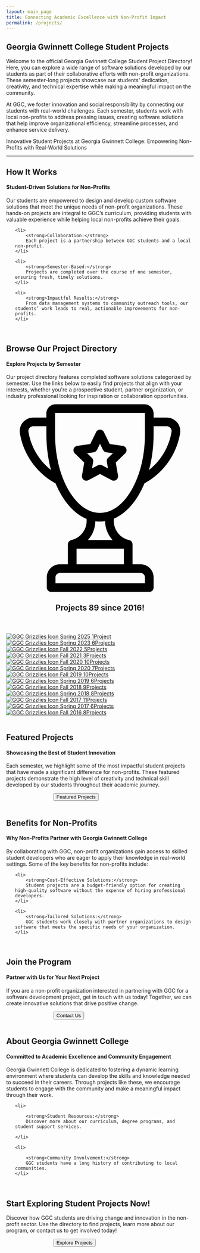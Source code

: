 ```yaml
---
layout: main_page
title: Connecting Academic Excellence with Non-Profit Impact
permalink: /projects/
---
```


<h2>Georgia Gwinnett College Student Projects</h2>

<p>Welcome to the official Georgia Gwinnett College Student Project Directory! Here, you can explore a wide range of software solutions developed by our students as part of their collaborative efforts with non-profit organizations. These semester-long projects showcase our students' dedication, creativity, and technical expertise while making a meaningful impact on the community.</p>

<p>At GGC, we foster innovation and social responsibility by connecting our students with real-world challenges. Each semester, students work with local non-profits to address pressing issues, creating software solutions that help improve organizational efficiency, streamline processes, and enhance service delivery.</p>

<p>Innovative Student Projects at Georgia Gwinnett College: Empowering Non-Profits with Real-World Solutions </p>

<hr>

<h2>How It Works</h2>

<h4>Student-Driven Solutions for Non-Profits</h4>

<p>Our students are empowered to design and develop custom software solutions that meet the unique needs of non-profit organizations. These hands-on projects are integral to GGC’s curriculum, providing students with valuable experience while helping local non-profits achieve their goals.</p>

<ul>

    <li>
        <strong>Collaboration:</strong>
        Each project is a partnership between GGC students and a local non-profit.
    </li>

    <li>
        <strong>Semester-Based:</strong>
        Projects are completed over the course of one semester, ensuring fresh, timely solutions.
    </li>

    <li>
        <strong>Impactful Results:</strong>
        From data management systems to community outreach tools, our students’ work leads to real, actionable improvements for non-profits.
    </li>

</ul>

<br>

<h2>Browse Our Project Directory</h2>

<h4>Explore Projects by Semester</h4>

<p>Our project directory features completed software solutions categorized by semester. Use the links below to easily find projects that align with your interests, whether you're a prospective student, partner organization, or industry professional looking for inspiration or collaboration opportunities.</p>

<div class = "links-body" id="semester-directory">
    <section class="directory">
        <header>
            <svg version="1.1" id="Layer_1" xmlns="http://www.w3.org/2000/svg" xmlns:xlink="http://www.w3.org/1999/xlink" x="0px" y="0px" viewBox="0 0 511.999 511.999" style="enable-background:new 0 0 511.999 511.999;" xml:space="preserve" class="directory__icon">
                <g>
                    <g>
                        <path d="M466.45,49.374c-7.065-8.308-17.368-13.071-28.267-13.071H402.41v-11.19C402.41,11.266,391.143,0,377.297,0H134.705
                            c-13.848,0-25.112,11.266-25.112,25.112v11.19H73.816c-10.899,0-21.203,4.764-28.267,13.071
                            c-6.992,8.221-10.014,19.019-8.289,29.624c9.4,57.8,45.775,108.863,97.4,136.872c4.717,11.341,10.059,22.083,16.008,32.091
                            c19.002,31.975,42.625,54.073,68.627,64.76c2.635,26.644-15.094,51.885-41.794,57.9c-0.057,0.013-0.097,0.033-0.153,0.046
                            c-5.211,1.245-9.09,5.921-9.09,11.513v54.363h-21.986c-19.602,0-35.549,15.947-35.549,35.549v28.058
                            c0,6.545,5.305,11.85,11.85,11.85H390.56c6.545,0,11.85-5.305,11.85-11.85v-28.058c0-19.602-15.947-35.549-35.549-35.549h-21.988
                            V382.18c0-5.603-3.893-10.286-9.118-11.52c-0.049-0.012-0.096-0.028-0.145-0.04c-26.902-6.055-44.664-31.55-41.752-58.394
                            c25.548-10.86,48.757-32.761,67.479-64.264c5.949-10.009,11.29-20.752,16.008-32.095c51.622-28.01,87.995-79.072,97.395-136.87
                            C476.465,68.392,473.443,57.595,466.45,49.374z M60.652,75.192c-0.616-3.787,0.431-7.504,2.949-10.466
                            c2.555-3.004,6.277-4.726,10.214-4.726h35.777v21.802c0,34.186,4.363,67.3,12.632,97.583
                            C89.728,153.706,67.354,116.403,60.652,75.192z M366.861,460.243c6.534,0,11.85,5.316,11.85,11.85v16.208H134.422v-16.208
                            c0-6.534,5.316-11.85,11.85-11.85H366.861z M321.173,394.03v42.513H191.96V394.03H321.173z M223.037,370.331
                            c2.929-3.224,5.607-6.719,8.002-10.46c7.897-12.339,12.042-26.357,12.228-40.674c4.209,0.573,8.457,0.88,12.741,0.88
                            c4.661,0,9.279-0.358,13.852-1.036c0.27,19.239,7.758,37.45,20.349,51.289H223.037z M378.709,81.803
                            c0,58.379-13.406,113.089-37.747,154.049c-23.192,39.03-53.364,60.525-84.956,60.525c-31.597,0-61.771-21.494-84.966-60.523
                            c-24.342-40.961-37.748-95.671-37.748-154.049V25.112c0-0.78,0.634-1.413,1.412-1.413h242.591c0.78,0,1.414,0.634,1.414,1.413
                            V81.803z M451.348,75.192c-6.702,41.208-29.074,78.51-61.569,104.191c8.268-30.283,12.631-63.395,12.631-97.58V60.001h35.773
                            c3.938,0,7.66,1.723,10.214,4.726C450.915,67.688,451.963,71.405,451.348,75.192z" />
                    </g>
                </g>
                <g>
                  <g>
                    <path d="M327.941,121.658c-1.395-4.288-5.103-7.414-9.566-8.064l-35.758-5.196l-15.991-32.402
                      c-1.997-4.044-6.116-6.605-10.626-6.605c-4.511,0-8.63,2.561-10.626,6.605l-15.991,32.402l-35.758,5.196
                      c-4.464,0.648-8.172,3.775-9.566,8.065c-1.393,4.291-0.231,8.999,2.999,12.148l25.875,25.221l-6.109,35.613
                      c-0.763,4.446,1.064,8.938,4.714,11.59c3.648,2.651,8.487,3,12.479,0.902L256,190.32l31.982,16.813
                      c1.734,0.911,3.627,1.36,5.512,1.36c2.456,0,4.902-0.763,6.966-2.263c3.65-2.652,5.477-7.144,4.714-11.59l-6.109-35.613
                      l25.875-25.221C328.172,130.658,329.334,125.949,327.941,121.658z M278.064,146.405c-2.793,2.722-4.068,6.644-3.408,10.489
                      l3.102,18.09l-16.245-8.541c-1.725-0.908-3.62-1.36-5.514-1.36c-1.894,0-3.788,0.454-5.514,1.36l-16.245,8.541l3.102-18.09
                      c0.66-3.844-0.615-7.766-3.408-10.489l-13.141-12.81l18.162-2.64c3.859-0.56,7.196-2.985,8.922-6.482l8.123-16.458l8.122,16.458
                      c1.727,3.497,5.062,5.921,8.922,6.482l18.162,2.64L278.064,146.405z" />
                  </g>
                </g>
            </svg>
            <h1 class="directory__title">
                <span class="directory__title--top">Projects</span>
                <span class="directory__title--bottom">89 since 2016!</span>
            </h1>
        </header>
        <section class="directory__profiles">
            <a href = "{{ '/itec3870_sp25/' | relative_url }}" class = "section-link">
                <section class="directory__profile">
                    <img src="{{ '/assets/img/nav_logo.webp' | relative_url}}" alt="GGC Grizzlies Icon" class="directory__picture">
                    <span class="directory__name">Spring 2025</span>
                    <span class="directory__value">1<span>Project</span></span>
                </section>
            </a>
            <a href = "{{ '/itec3870_sp23/' | relative_url }}" class = "section-link">
                <section class="directory__profile">
                    <img src="{{ '/assets/img/nav_logo.webp' | relative_url}}" alt="GGC Grizzlies Icon" class="directory__picture">
                    <span class="directory__name">Spring 2023</span>
                    <span class="directory__value">6<span>Projects</span></span>
                </section>
            </a>
            <a href = "{{ '/itec3870_fa22/' | relative_url }}" class = "section-link">
                <section class="directory__profile">
                    <img src="{{ '/assets/img/nav_logo.webp' | relative_url}}" alt="GGC Grizzlies Icon" class="directory__picture">
                    <span class="directory__name">Fall 2022</span>
                    <span class="directory__value">5<span>Projects</span></span>
                </section>
            </a>
            <a href = "{{ '/itec3870_fa21/' | relative_url }}" class = "section-link">
                <section class="directory__profile">
                    <img src="{{ '/assets/img/nav_logo.webp' | relative_url}}" alt="GGC Grizzlies Icon" class="directory__picture">
                    <span class="directory__name">Fall 2021</span>
                    <span class="directory__value">3<span>Projects</span></span>
                </section>
            </a>
            <a href = "{{ '/itec3870_fa20/' | relative_url }}" class = "section-link">
                <section class="directory__profile">
                    <img src="{{ '/assets/img/nav_logo.webp' | relative_url}}" alt="GGC Grizzlies Icon" class="directory__picture">
                    <span class="directory__name">Fall 2020</span>
                    <span class="directory__value">10<span>Projects</span></span>
                </section>
            </a>
            <a href = "{{ '/itec3870_sp20/' | relative_url }}" class = "section-link">
                <section class="directory__profile">
                    <img src="{{ '/assets/img/nav_logo.webp' | relative_url}}" alt="GGC Grizzlies Icon" class="directory__picture">
                    <span class="directory__name">Spring 2020</span>
                    <span class="directory__value">7<span>Projects</span></span>
                </section>
            </a>
            <a href = "{{ '/itec3870_fa19/' | relative_url }}" class = "section-link">
                <section class="directory__profile">
                    <img src="{{ '/assets/img/nav_logo.webp' | relative_url}}" alt="GGC Grizzlies Icon" class="directory__picture">
                    <span class="directory__name">Fall 2019</span>
                    <span class="directory__value">10<span>Projects</span></span>
                </section>
            </a>
            <a href = "{{ '/itec3870_sp19/' | relative_url }}" class = "section-link">
                <section class="directory__profile">
                    <img src="{{ '/assets/img/nav_logo.webp' | relative_url}}" alt="GGC Grizzlies Icon" class="directory__picture">
                    <span class="directory__name">Spring 2019</span>
                    <span class="directory__value">6<span>Projects</span></span>
                </section>
            </a>
            <a href = "{{ '/itec3870_fa18/' | relative_url }}" class = "section-link">
                <section class="directory__profile">
                    <img src="{{ '/assets/img/nav_logo.webp' | relative_url}}" alt="GGC Grizzlies Icon" class="directory__picture">
                    <span class="directory__name">Fall 2018</span>
                    <span class="directory__value">9<span>Projects</span></span>
                </section>
            </a>
            <a href = "{{ '/itec3870_sp18/' | relative_url }}" class = "section-link">
                <section class="directory__profile">
                    <img src="{{ '/assets/img/nav_logo.webp' | relative_url}}" alt="GGC Grizzlies Icon" class="directory__picture">
                    <span class="directory__name">Spring 2018</span>
                    <span class="directory__value">8<span>Projects</span></span>
                </section>
            </a>
            <a href = "{{ '/itec3870_fa17/' | relative_url }}" class = "section-link">
                <section class="directory__profile">
                    <img src="{{ '/assets/img/nav_logo.webp' | relative_url}}" alt="GGC Grizzlies Icon" class="directory__picture">
                    <span class="directory__name">Fall 2017</span>
                    <span class="directory__value">11<span>Projects</span></span>
                </section>
            </a>
            <a href = "{{ '/itec3870_sp17/' | relative_url }}" class = "section-link">
                <section class="directory__profile">
                    <img src="{{ '/assets/img/nav_logo.webp' | relative_url}}" alt="GGC Grizzlies Icon" class="directory__picture">
                    <span class="directory__name">Spring 2017</span>
                    <span class="directory__value">6<span>Projects</span></span>
                </section>
            </a>
            <a href = "{{ '/itec3870_fa16/' | relative_url }}" class = "section-link">
                <section class="directory__profile">
                    <img src="{{ '/assets/img/nav_logo.webp' | relative_url}}" alt="GGC Grizzlies Icon" class="directory__picture">
                    <span class="directory__name">Fall 2016</span>
                    <span class="directory__value">8<span>Projects</span></span>
                </section>
            </a>
        </section>
    </section>
</div>

<br>

<h2>Featured Projects</h2>

<h4>Showcasing the Best of Student Innovation</h4>

<p>Each semester, we highlight some of the most impactful student projects that have made a significant difference for non-profits. These featured projects demonstrate the high level of creativity and technical skill developed by our students throughout their academic journey.</p>

<div style = "width: 250px; margin: 0 auto;">
    <button class = "ggc-btn-d" role = "button" onclick = "window.location.href='{{ '/featured/' | relative_url }}'">
        <span class = "text">
            Featured Projects
        </span>
    </button>
</div>

<br>

<h2>Benefits for Non-Profits</h2>

<h4>Why Non-Profits Partner with Georgia Gwinnett College</h4>

<p>By collaborating with GGC, non-profit organizations gain access to skilled student developers who are eager to apply their knowledge in real-world settings. Some of the key benefits for non-profits include:</p>

<ul>

    <li>
        <strong>Cost-Effective Solutions:</strong>
        Student projects are a budget-friendly option for creating high-quality software without the expense of hiring professional developers.
    </li>

    <li>
        <strong>Tailored Solutions:</strong>
        GGC students work closely with partner organizations to design software that meets the specific needs of your organization.
    </li>

</ul>

<br>

<h2>Join the Program</h2>

<h4>Partner with Us for Your Next Project</h4>

<p>If you are a non-profit organization interested in partnering with GGC for a software development project, get in touch with us today! Together, we can create innovative solutions that drive positive change.</p>

<div style = "width: 250px; margin: 0 auto;">
    <button class = "ggc-btn-d" role = "button" onclick = "window.location.href='{{ '/contact/' | relative_url }}'">
        <span class = "text">
            Contact Us
        </span>
    </button>
</div>

<br>

<h2>About Georgia Gwinnett College</h2>

<h4>Committed to Academic Excellence and Community Engagement</h4>

<p>Georgia Gwinnett College is dedicated to fostering a dynamic learning environment where students can develop the skills and knowledge needed to succeed in their careers. Through projects like these, we encourage students to engage with the community and make a meaningful impact through their work.</p>

<ul>

    <li>

        <strong>Student Resources:</strong>
        Discover more about our curriculum, degree programs, and student support services.

    </li>

    <li>

        <strong>Community Involvement:</strong>
        GGC students have a long history of contributing to local communities.
    </li>

</ul>

<br>

<h2>Start Exploring Student Projects Now!</h2>

<p>Discover how GGC students are driving change and innovation in the non-profit sector. Use the directory to find projects, learn more about our program, or contact us to get involved today!</p>

<div style = "width: 250px; margin: 0 auto;">
    <button class = "ggc-btn-d" role = "button" onclick = "window.location.href='#semester-directory'">
        <span class = "text">
            Explore Projects
        </span>
    </button>
</div>
